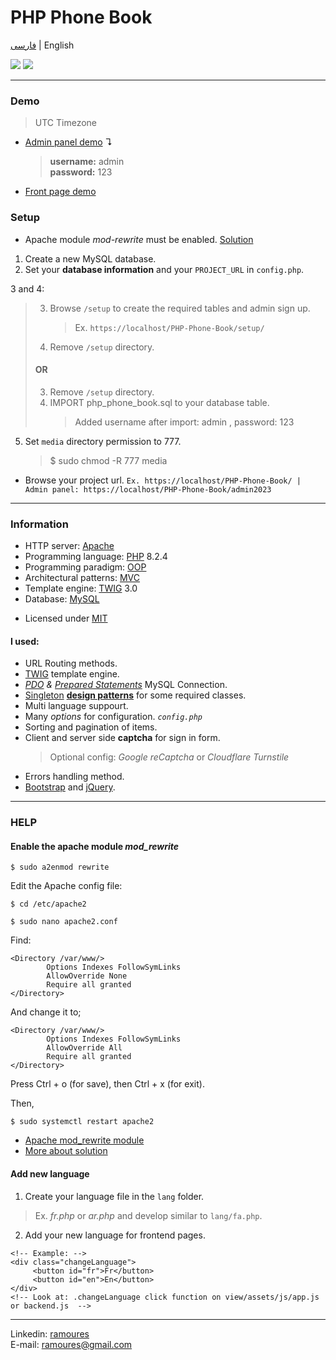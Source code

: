 # PHP Phone Book
[فارسی](https://awaweb.ir/blog/posts/php-phone-book) | English

[<img src="screenshot.png">](https://awaweb.ir/projects/free/php_phone_book)
[<img src="screenshot2.png">](https://awaweb.ir/projects/free/php_phone_book/admin2023)

___
### Demo 
> UTC Timezone
+ [Admin panel demo](https://awaweb.ir/projects/free/php_phone_book/admin2023) &#8628;
     > **username:** admin<br> 
     > **password:** 123  
+ [Front page demo](https://awaweb.ir/projects/free/php_phone_book)

### Setup
- Apache module *mod-rewrite* must be enabled. [Solution](https://github.com/ramoures/PHP-Phone-Book/edit/main/readme.md#enable-apache2-mod_rewrite-)
1. Create a new MySQL database.
2. Set your **database information** and your `PROJECT_URL` in `config.php`.

3 and 4:

> 3. Browse `/setup` to create the required tables and admin sign up.
>     > Ex. `https://localhost/PHP-Phone-Book/setup/`
> 4. Remove `/setup` directory.
> #### OR
> 3. Remove `/setup` directory.
> 4. IMPORT php_phone_book.sql to your database table.
>    > Added username after import: admin , password: 123

5. Set `media` directory permission to 777.
   > $ sudo chmod -R 777 media

+ Browse your project url. `Ex. https://localhost/PHP-Phone-Book/ | Admin panel: https://localhost/PHP-Phone-Book/admin2023`
___
### Information
+ HTTP server: [Apache](https://httpd.apache.org/) 
+ Programming language: [PHP](https://www.php.net/) 8.2.4
+ Programming paradigm: [OOP](https://en.wikipedia.org/wiki/Object-oriented_programming)
+ Architectural patterns: [MVC](https://en.wikipedia.org/wiki/Model%E2%80%93view%E2%80%93controller)
+ Template engine: [TWIG](https://twig.symfony.com/) 3.0
+ Database: [MySQL](https://www.mysql.com/)
* Licensed under [MIT](https://github.com/ramoures/PHP-Phone-Book/blob/main/LICENSE)

#### I used:
+ URL Routing methods.
+ [TWIG](https://twig.symfony.com/) template engine.
+  *[PDO](https://www.php.net/manual/en/book.pdo.php) & [Prepared Statements](https://www.php.net/manual/en/mysqli.quickstart.prepared-statements.php)* MySQL Connection.
+ [Singleton](https://en.wikipedia.org/wiki/Singleton_pattern) [**design patterns**](https://en.wikipedia.org/wiki/Design_Patterns) for some required classes.
+ Multi language suppourt.
+ Many *options* for configuration. *`config.php`*
+ Sorting and pagination of items.
+ Client and server side **captcha** for sign in form.
   >  Optional config: *Google reCaptcha* or *Cloudflare Turnstile*
+ Errors handling method.
+ [Bootstrap](https://getbootstrap.com/) and [jQuery](https://jquery.com/).
___
### HELP


#### Enable the apache module *mod_rewrite*
`$ sudo a2enmod rewrite`

Edit the Apache config file:

`$ cd /etc/apache2`

`$ sudo nano apache2.conf`

Find:
```
<Directory /var/www/>
        Options Indexes FollowSymLinks
        AllowOverride None
        Require all granted
</Directory>
```
And change it to;
```
<Directory /var/www/>
        Options Indexes FollowSymLinks
        AllowOverride All
        Require all granted
</Directory>
```
Press Ctrl + o (for save), then Ctrl + x (for exit).

Then,

`$ sudo systemctl restart apache2`

- [Apache mod_rewrite module](https://httpd.apache.org/docs/current/mod/mod_rewrite.html)
- [More about solution](https://stackoverflow.com/questions/869092/how-to-enable-mod-rewrite-for-apache-2-2)

#### Add new language
1. Create your language file in the `lang` folder.
>Ex. *fr.php* or *ar.php* and develop similar to `lang/fa.php`.
2. Add your new language for frontend pages.<br>
```
<!-- Example: -->
<div class="changeLanguage">
     <button id="fr">Fr</button>
     <button id="en">En</button>
</div>
<!-- Look at: .changeLanguage click function on view/assets/js/app.js or backend.js  -->

```
____

Linkedin: [ramoures](https://www.linkedin.com/in/ramoures/)<br>
E-mail: ramoures@gmail.com
